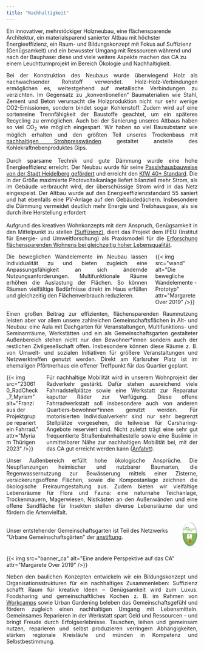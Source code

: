 ```yaml
---
title: "Nachhaltigkeit"
---
```


<div class="color-block">
Ein innovativer, mehrstöckiger Holzneubau, eine flächensparende Architektur,
ein materialsparend sanierter Altbau mit höchster Energieeffizienz,
ein Raum- und Bildungskonzept mit Fokus auf Suffizienz (Genügsamkeit) und
ein bewusster Umgang mit Ressourcen während und nach der Bauphase:
diese und viele weitere Aspekte machen das CA zu einem Leuchtturmprojekt im Bereich Ökologie und Nachhaltigkeit.</div>
</div>

<p style="text-align: justify">
Bei der Konstruktion des Neubaus wurde überwiegend Holz als nachwachsender Rohstoff verwendet.
Holz-Holz-Verbindungen ermöglichen es, weitestgehend auf metallische Verbindungen zu verzichten.
Im Gegensatz zu „konventionellen“ Baumaterialien wie Stahl, Zement und Beton verursacht die Holzproduktion nicht nur sehr wenige  CO2-Emissionen, sondern bindet sogar Kohlenstoff.
Zudem wird auf eine sortenreine Trennfähigkeit der Baustoffe geachtet, um ein späteres Recycling zu ermöglichen.
Auch bei der Sanierung unseres Altbaus haben so viel CO<sub>2</sub> wie möglich eingespart.
Wir haben so viel Bausubstanz wie möglich erhalten und den größten Teil unseres Trockenbaus mit
<a href="https://stramentec.com/">nachhaltigen Strohpresswänden</a> gestaltet anstelle des Kohlekraftnebenproduktes Gips.
<br>
<br>Durch sparsame Technik und gute Dämmung wurde eine hohe Energieeffizienz erreicht.
Der Neubau wurde für seine <a href="https://www.heidelberg.de/hd,Lde/HD/Leben/Foerderprogramm+Rationelle+Energieverwendung.htmlPassivhausbauweise">Passivhausbauweise von der Stadt Heidelberg gefördert</a> und erreicht den <a href="https://www.kfw.de/inlandsfoerderung/Privatpersonen/Neubau/Das-KfW-Effizienzhaus/">KfW 40+ Standard</a>.
Die in der Größe maximierte Photovoltaikanlage liefert bilanziell mehr Strom, als im Gebäude verbraucht wird, der überschüssige Strom wird in das Netz eingespeist.
Der Altbau wurde auf den Energieeffizienzstandard 55 saniert und hat ebenfalls eine PV-Anlage auf den Gebäudedächern. Insbesondere die Dämmung vermeidet deutlich mehr Energie und Treibhausgase, als sie durch ihre Herstellung erfordert
<br><br>
Aufgrund des kreativen Wohnkonzepts mit dem Anspruch, Genügsamkeit in den Mittelpunkt zu stellen
<a href="https://www.ifeu.de/service/nachrichtenarchiv/gutes-leben-fuer-alle-aber-wie/">(Suffizienz)</a>,
dient das Projekt dem IFEU (Institut für Energie- und Umweltforschung) als Praxismodell für die
<a href="https://www.ifeu.de/projekt/suprastadt/">Erforschung flächensparenden Wohnens bei gleichzeitig hoher Lebensqualität</a>.</br>
</p>

<div class="columns">
    <div class="column" style="text-align: justify">
    Die beweglichen Wandelemente im Neubau lassen Individualität zu und bieten zugleich eine Anpassungsfähigkeit an sich ändernde Nutzungsanforderungen. Multifunktionale Räume erhöhen die Auslastung der Flächen.
    So können Räumen vielfältige Bedürfnisse direkt im Haus erfüllen und gleichzeitig den Flächenverbrauch reduzieren.
    </div>
    <div class="column">
        {{< img src="wand" alt="Die bewegliche Wandelemente - Prototyp" attr="Margarete Over 2019" />}}
    </div>
</div>

<p style="text-align: justify">
Einen großen Beitrag zur effizienten, flächensparenden Raumnutzung leisten aber vor allem unsere zahlreichen
Gemeinschaftsflächen in Alt- und Neubau: eine Aula mit Dachgarten für Veranstaltungen, Multifunktions- und Seminarrräume, Werkstätten und ein als Gemeinschaftsgarten gestalteter Außenbereich stehen nicht nur den
Bewohner*innen sondern auch der restlichen Zivilgesellschaft offen.
Insbesondere können diese Räume z. B. von Umwelt- und sozialen Initiativen für größere Veranstaltungen und Netzwerktreffen genutzt werden. 
Direkt am Karlsruher Platz ist im ehemaligen Pförtnerhaus ein offener Treffpunkt für das Quartier geplant.
</p>

<div class="columns">
    <div class="column">
    {{< img src="230610_RadCheck_7_Myriam" alt="Franzi aus der Projektgruppe repariert ein Fahrrad." attr="Myriam Thürigen 2023" />}}
    </div>
    <div class="column" style="text-align: justify">
    Für nachhaltige Mobilität wird in unserem Wohnprojekt der Radverkehr gestärkt.
    Dafür stehen ausreichend viele Fahrradstellplätze sowie eine Werkstatt zur Reparatur kaputter Räder zur Verfügung.
    Diese offene Fahrradwerkstatt soll insbesondere auch von anderen Quartiers-bewohner*innen genutzt werden.
    Für motorisierten Individualverkehr sind nur sehr begrenzt Stellplätze vorgesehen, die teilweise für Carsharing-Angebote reserviert sind.
    Nicht  zuletzt trägt  eine  sehr  gut  frequentierte  Straßenbahnhaltestelle sowie eine Buslinie in unmittelbarer
    Nähe zur nachhaltigen Mobilität bei, mit der das CA gut erreicht werden kann (<a href="/neubau">Anfahrt</a>).
    </div>
</div>

<p style="text-align: justify">
Unser Außenbereich erfüllt hohe ökologische Ansprüche. Die Neupflanzungen heimischer und nutzbarer Baumarten, die Regenwassernutzung zur Bewässerung mittels einer Zisterne, versickerungsoffene Flächen, sowie die Kompostanlage zeichnen die ökologische Freiraumgestaltung aus. Zudem bieten wir vielfältige Lebensräume für Flora und Fauna: eine naturnahe Teichanlage, Trockenmauern, Magerwiesen, Nistkästen an den Außenwänden und eine offene Sandfläche für Insekten stellen diverse Lebensräume dar und fördern die Artenvielfalt.
</p>

<div class="columns">
    <div class="column">
<br>
    Unser entstehender Gemeinschaftsgarten ist Teil des Netzwerks "Urbane Gemeinschaftsgärten" der <a href="https://anstiftung.de/">anstiftung</a>.
    </div>
    <div class="column">
    <a href="https://urbane-gaerten.de/">
         <img alt="urbaneGaerten" src="urbane-gaerten-button-V01.png"
         width="70" height="70">
    </a>
    </div>
</div>

<br>
{{< img src="banner_ca" alt="Eine andere Perspektive auf das CA" attr="Margarete Over 2019" />}}
</br>

<p style="text-align: justify">
Neben den baulichen Konzepten entwickeln wir ein Bildungskonzept und Organisationsstrukturen für ein nachhaltiges Zusammenleben:
Suffizienz schafft Raum für kreative Ideen – Genügsamkeit wird zum Luxus.
Foodsharing und gemeinschaftliches Kochen z. B. im Rahmen von <a href="/aktionen">Workcamps</a> sowie Urban Gardening
beleben das Gemeinschaftsgefühl und fördern zugleich einen nachhaltigen Umgang mit Lebensmitteln.
Gemeinsames Reparieren in der Werkstatt spart Geld und Ressourcen – und bringt Freude durch Erfolgserlebnisse.
Tauschen, leihen und gemeinsam nutzen, reparieren und selbst produzieren verringern Abhängigkeiten, stärken regionale Kreisläufe und münden in Kompetenz und Selbstbestimmung.
</p>
